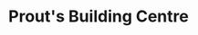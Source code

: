 ---
title: "Prout's Building Centre"
url: /lambton-shores/prouts-building-centre/
shop: hardware
---